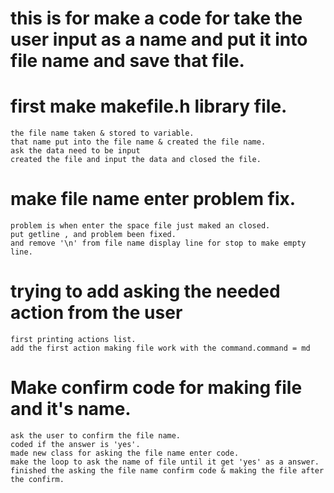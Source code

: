 # this is for make a code for take the user input as a name and put it into file name and save that file.

# first make makefile.h library file.
    the file name taken & stored to variable.
    that name put into the file name & created the file name.
    ask the data need to be input
    created the file and input the data and closed the file.

# make file name enter problem fix.
    problem is when enter the space file just maked an closed.
    put getline , and problem been fixed.
    and remove '\n' from file name display line for stop to make empty line.

# trying to add asking the needed action from the user
    first printing actions list.
    add the first action making file work with the command.command = md

# Make confirm code for making file and it's name.
    ask the user to confirm the file name.
    coded if the answer is 'yes'.
    made new class for asking the file name enter code.
    make the loop to ask the name of file until it get 'yes' as a answer.
    finished the asking the file name confirm code & making the file after the confirm.
